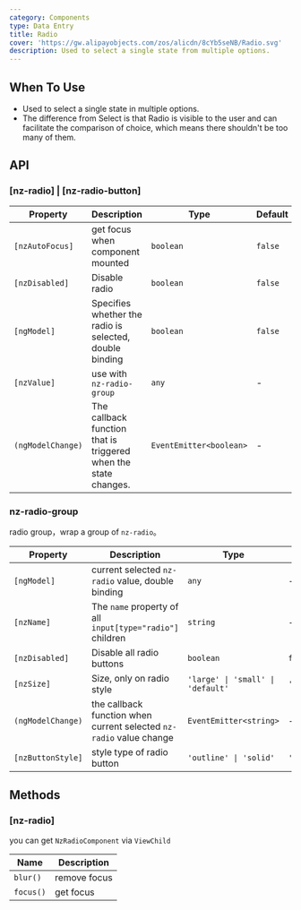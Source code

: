 ```yaml
---
category: Components
type: Data Entry
title: Radio
cover: 'https://gw.alipayobjects.com/zos/alicdn/8cYb5seNB/Radio.svg'
description: Used to select a single state from multiple options.
---
```


## When To Use

- Used to select a single state in multiple options.
- The difference from Select is that Radio is visible to the user and can facilitate the comparison of choice, which means there shouldn't be too many of them.

## API

### [nz-radio] | [nz-radio-button]

| Property          | Description                                                     | Type                    | Default |
| ----------------- | --------------------------------------------------------------- | ----------------------- | ------- |
| `[nzAutoFocus]`   | get focus when component mounted                                | `boolean`               | `false` |
| `[nzDisabled]`    | Disable radio                                                   | `boolean`               | `false` |
| `[ngModel]`       | Specifies whether the radio is selected, double binding         | `boolean`               | `false` |
| `[nzValue]`       | use with `nz-radio-group`                                       | `any`                   | -       |
| `(ngModelChange)` | The callback function that is triggered when the state changes. | `EventEmitter<boolean>` | -       |

### nz-radio-group

radio group，wrap a group of `nz-radio`。

| Property          | Description                                                         | Type                              | Default     |
| ----------------- | ------------------------------------------------------------------- | --------------------------------- | ----------- |
| `[ngModel]`       | current selected `nz-radio` value, double binding                   | `any`                             | -           |
| `[nzName]`        | The `name` property of all `input[type="radio"]` children           | `string`                          | -           |
| `[nzDisabled]`    | Disable all radio buttons                                           | `boolean`                         | `false`     |
| `[nzSize]`        | Size, only on radio style                                           | `'large' \| 'small' \| 'default'` | `'default'` |
| `(ngModelChange)` | the callback function when current selected `nz-radio` value change | `EventEmitter<string>`            | -           |
| `[nzButtonStyle]` | style type of radio button                                          | `'outline' \| 'solid'`            | `'outline'` |

## Methods

### [nz-radio]

you can get `NzRadioComponent` via `ViewChild`

| Name      | Description  |
| --------- | ------------ |
| `blur()`  | remove focus |
| `focus()` | get focus    |
